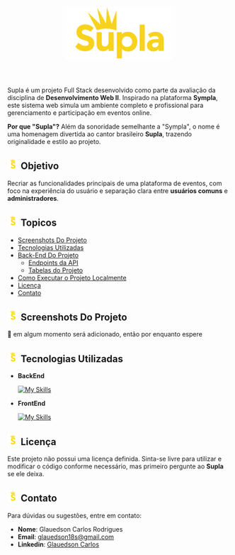<div align="center" style="padding: 20px 0" >

# <img src="./FrontEnd/assets/Logo Supla.png" width="240px"> 
</div>

Supla é um projeto Full Stack desenvolvido como parte da avaliação da disciplina de **Desenvolvimento Web II**. Inspirado na plataforma **Sympla**, este sistema web simula um ambiente completo e profissional para gerenciamento e participação em eventos online.

**Por que "Supla"?** Além da sonoridade semelhante a "Sympla", o nome é uma homenagem divertida ao cantor brasileiro **Supla**, trazendo originalidade e estilo ao projeto.

## <img src="./FrontEnd/assets/logo1x1.png" width="25px"> Objetivo

Recriar as funcionalidades principais de uma plataforma de eventos, com foco na experiência do usuário e separação clara entre **usuários comuns** e **administradores**.

## <img src="./FrontEnd/assets/logo1x1.png" width="25px"> Topicos

- [Screenshots Do Projeto](#screenshots-do-projeto)
- [Tecnologias Utilizadas](#tecnologias-utilizadas)
- [Back-End Do Projeto]()
  - [Endpoints da API]()
  - [Tabelas do Projeto]()
- [Como Executar o Projeto Localmente]()
- [Licença](#licença)
- [Contato](#contato)

<h2 id="screenshots-do-projeto">
  <img src="./FrontEnd/assets/logo1x1.png" width="25px"> Screenshots Do Projeto
</h2>

🚧 em algum momento será adicionado, então por enquanto espere

<h2 id="tecnologias-utilizadas">
  <img src="./FrontEnd/assets/logo1x1.png" width="25px"> Tecnologias Utilizadas
</h2>

- **BackEnd**

  [![My Skills](https://skillicons.dev/icons?i=nodejs,express,postgres)](https://skillicons.dev)

- **FrontEnd**

  [![My Skills](https://skillicons.dev/icons?i=react,vite,css)](https://skillicons.dev)

<h2 id="licença">
  <img src="./FrontEnd/assets/logo1x1.png" width="25px"> Licença
</h2>

Este projeto não possui uma licença definida. Sinta-se livre para utilizar e modificar o código conforme necessário, mas primeiro pergunte ao **Supla** se ele deixa.

<h2 id="contato">
  <img src="./FrontEnd/assets/logo1x1.png" width="25px"> Contato
</h2>

Para dúvidas ou sugestões, entre em contato:
- **Nome**: Glauedson Carlos Rodrigues
- **Email**: glauedson18s@gmail.com
- **Linkedin**: [Glauedson Carlos](https://www.linkedin.com/in/glauedson-carlos-89875b258/)